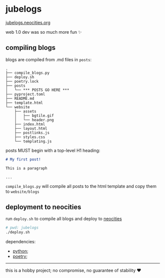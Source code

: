 # jubelogs

[jubelogs.neocities.org](https://jubelogs.neocities.org/)

web 1.0 dev was so much more fun :sparkles:

## compiling blogs

blogs are compiled from .md files in `posts`:

```
.
├── compile_blogs.py
├── deploy.sh
├── poetry.lock
├── posts
│   └── *** POSTS GO HERE ***
├── pyproject.toml
├── README.md
├── template.html
└── website
    ├── assets
    │   ├── bgtile.gif
    │   └── header.png
    ├── index.html
    ├── layout.html
    ├── postlinks.js
    ├── styles.css
    └── templating.js
```

posts MUST begin with a top-level H1 heading:

```markdown
# My first post!

This is a paragraph

...
```

`compile_blogs.py` will compile all posts to the html template and copy them to `website/blogs`

## deployment to neocities

run `deploy.sh` to compile all blogs and deploy to [neocities](neocities.org)

```bash
# pwd: jubelogs
./deploy.sh
```

dependencies:
- [python](https://www.python.org/);
- [poetry](https://python-poetry.org/);

---

this is a hobby project; no compromise, no guarantee of stability :heart:
